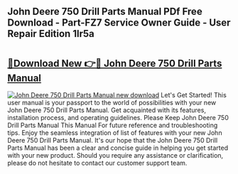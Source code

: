 ## John Deere 750 Drill Parts Manual PDf Free Download - Part-FZ7 Service Owner Guide - User Repair Edition 1lr5a

# <h2><a href="http://bc93890.oget.top/?id=John+Deere+750+Drill+Parts+Manual">🔗Download New 👉🔴 John Deere 750 Drill Parts Manual</a></h2>

[![John Deere 750 Drill Parts Manual new download](https://i.imgur.com/5g1atiW.png)](http://bc93890.oget.top/?id=John+Deere+750+Drill+Parts+Manual)
Let's Get Started! This user manual is your passport to the world of possibilities with your new John Deere 750 Drill Parts Manual. Get acquainted with its features, installation process, and operating guidelines. Please Keep John Deere 750 Drill Parts Manual This Manual For future reference and troubleshooting tips. Enjoy the seamless integration of list of features with your new John Deere 750 Drill Parts Manual. It's our hope that the John Deere 750 Drill Parts Manual has been a clear and concise guide in helping you get started with your new product. Should you require any assistance or clarification, please do not hesitate to contact our customer support team.
